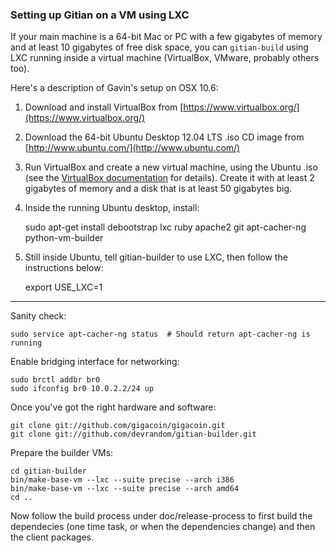### Setting up Gitian on a VM using LXC ###

If your main machine is a 64-bit Mac or PC with a few gigabytes of memory
and at least 10 gigabytes of free disk space, you can `gitian-build` using
LXC running inside a virtual machine (VirtualBox, VMware, probably others too).

Here's a description of Gavin's setup on OSX 10.6:

1. Download and install VirtualBox from [https://www.virtualbox.org/](https://www.virtualbox.org/)

2. Download the 64-bit Ubuntu Desktop 12.04 LTS .iso CD image from
   [http://www.ubuntu.com/](http://www.ubuntu.com/)

3. Run VirtualBox and create a new virtual machine, using the Ubuntu .iso (see the [VirtualBox documentation](https://www.virtualbox.org/wiki/Documentation) for details). Create it with at least 2 gigabytes of memory and a disk that is at least 50 gigabytes big.

4. Inside the running Ubuntu desktop, install:

	sudo apt-get install debootstrap lxc ruby apache2 git apt-cacher-ng python-vm-builder

5. Still inside Ubuntu, tell gitian-builder to use LXC, then follow the instructions below:

	export USE_LXC=1

-------------------------------------------------------------------------

Sanity check:

    sudo service apt-cacher-ng status  # Should return apt-cacher-ng is running

Enable bridging interface for networking:

    sudo brctl addbr br0
    sudo ifconfig br0 10.0.2.2/24 up

Once you've got the right hardware and software:

    git clone git://github.com/gigacoin/gigacoin.git
    git clone git://github.com/devrandom/gitian-builder.git

Prepare the builder VMs:

    cd gitian-builder
    bin/make-base-vm --lxc --suite precise --arch i386
    bin/make-base-vm --lxc --suite precise --arch amd64
    cd ..

Now follow the build process under doc/release-process to first build the dependecies
(one time task, or when the dependencies change) and then the client packages.
